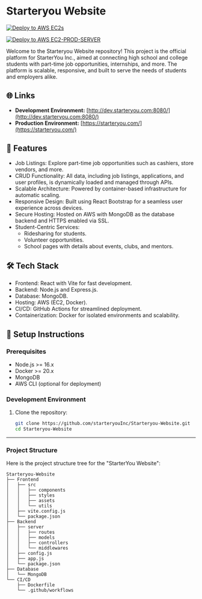 # Starteryou Website

[![Deploy to AWS EC2s](https://github.com/starteryouInc/Starteryou-Website/actions/workflows/develop.yml/badge.svg?branch=develop)](https://github.com/starteryouInc/Starteryou-Website/actions/workflows/develop.yml)

[![Deploy to AWS EC2-PROD-SERVER](https://github.com/starteryouInc/Starteryou-Website/actions/workflows/main.yml/badge.svg)](https://github.com/starteryouInc/Starteryou-Website/actions/workflows/main.yml)

Welcome to the Starteryou Website repository! This project is the official platform for StarterYou Inc., aimed at connecting high school and college students with part-time job opportunities, internships, and more. The platform is scalable, responsive, and built to serve the needs of students and employers alike.

## 🌐 Links
- **Development Environment:** [http://dev.starteryou.com:8080/](http://dev.starteryou.com:8080/)
- **Production Environment:** [https://starteryou.com/](https://starteryou.com/)

## 🚀 Features

- Job Listings: Explore part-time job opportunities such as cashiers, store vendors, and more.
- CRUD Functionality: All data, including job listings, applications, and user profiles, is dynamically loaded and managed through APIs.
- Scalable Architecture: Powered by container-based infrastructure for automatic scaling.
- Responsive Design: Built using React Bootstrap for a seamless user experience across devices.
- Secure Hosting: Hosted on AWS with MongoDB as the database backend and HTTPS enabled via SSL.
- Student-Centric Services:
  - Ridesharing for students.
  - Volunteer opportunities.
  - School pages with details about events, clubs, and mentors.

## 🛠️ Tech Stack

- Frontend: React with Vite for fast development.
- Backend: Node.js and Express.js.
- Database: MongoDB.
- Hosting: AWS (EC2, Docker).
- CI/CD: GitHub Actions for streamlined deployment.
- Containerization: Docker for isolated environments and scalability.

## 🔧 Setup Instructions

### Prerequisites
- Node.js >= 16.x
- Docker >= 20.x
- MongoDB
- AWS CLI (optional for deployment)

### Development Environment
1. Clone the repository:
   ```bash
   git clone https://github.com/starteryouInc/Starteryou-Website.git
   cd Starteryou-Website
   ```

---
### Project Structure
Here is the project structure tree for the "StarterYou Website":

```
Starteryou-Website
├── Frontend
│   ├── src
│   │   ├── components
│   │   ├── styles
│   │   ├── assets
│   │   └── utils
│   ├── vite.config.js
│   └── package.json
├── Backend
│   ├── server
│   │   ├── routes
│   │   ├── models
│   │   ├── controllers
│   │   └── middlewares
│   ├── config.js
│   ├── app.js
│   └── package.json
├── Database
│   └── MongoDB
└── CI/CD
    ├── Dockerfile
    └── .github/workflows
```
